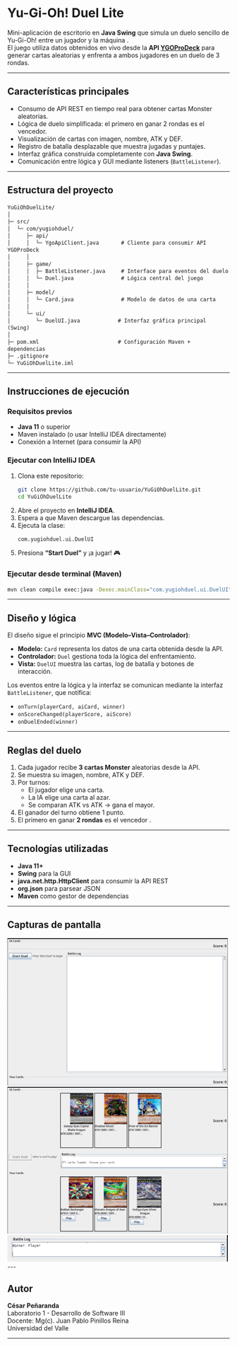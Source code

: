 #  Yu-Gi-Oh! Duel Lite

Mini-aplicación de escritorio en **Java Swing** que simula un duelo sencillo de Yu-Gi-Oh! entre un jugador y la máquina .  
El juego utiliza datos obtenidos en vivo desde la **API [YGOProDeck](https://db.ygoprodeck.com/api-guide/)** para generar cartas aleatorias y enfrenta a ambos jugadores en un duelo de 3 rondas.

---

##  Características principales

-  Consumo de API REST en tiempo real para obtener cartas Monster aleatorias.
-  Lógica de duelo simplificada: el primero en ganar 2 rondas es el vencedor.
-  Visualización de cartas con imagen, nombre, ATK y DEF.
-  Registro de batalla desplazable que muestra jugadas y puntajes.
-  Interfaz gráfica construida completamente con **Java Swing**.
-  Comunicación entre lógica y GUI mediante listeners (`BattleListener`).

---

## Estructura del proyecto

```
YuGiOhDuelLite/
│
├─ src/
│  └─ com/yugiohduel/
│     ├─ api/
│     │  └─ YgoApiClient.java       # Cliente para consumir API YGOProDeck
│     │
│     ├─ game/
│     │  ├─ BattleListener.java     # Interface para eventos del duelo
│     │  └─ Duel.java               # Lógica central del juego
│     │
│     ├─ model/
│     │  └─ Card.java               # Modelo de datos de una carta
│     │
│     └─ ui/
│        └─ DuelUI.java            # Interfaz gráfica principal (Swing)
│
├─ pom.xml                         # Configuración Maven + dependencias
├─ .gitignore
└─ YuGiOhDuelLite.iml
```

---

##  Instrucciones de ejecución

###  Requisitos previos
-  **Java 11** o superior
-  Maven instalado (o usar IntelliJ IDEA directamente)
-  Conexión a Internet (para consumir la API)

###  Ejecutar con IntelliJ IDEA
1. Clona este repositorio:
   ```bash
   git clone https://github.com/tu-usuario/YuGiOhDuelLite.git
   cd YuGiOhDuelLite
   ```
2. Abre el proyecto en **IntelliJ IDEA**.
3. Espera a que Maven descargue las dependencias.
4. Ejecuta la clase:
   ```
   com.yugiohduel.ui.DuelUI
   ```
5. Presiona **“Start Duel”** y ¡a jugar! 🎮

###  Ejecutar desde terminal (Maven)
```bash
mvn clean compile exec:java -Dexec.mainClass="com.yugiohduel.ui.DuelUI"
```

---

##  Diseño y lógica

El diseño sigue el principio **MVC (Modelo–Vista–Controlador)**:

- **Modelo:** `Card` representa los datos de una carta obtenida desde la API.
- **Controlador:** `Duel` gestiona toda la lógica del enfrentamiento.
- **Vista:** `DuelUI` muestra las cartas, log de batalla y botones de interacción.

Los eventos entre la lógica y la interfaz se comunican mediante la interfaz `BattleListener`, que notifica:
- `onTurn(playerCard, aiCard, winner)`
- `onScoreChanged(playerScore, aiScore)`
- `onDuelEnded(winner)`

---

##  Reglas del duelo

1. Cada jugador recibe **3 cartas Monster** aleatorias desde la API.
2. Se muestra su imagen, nombre, ATK y DEF.
3. Por turnos:
    -  El jugador elige una carta.
    -  La IA elige una carta al azar.
    - Se comparan ATK vs ATK → gana el mayor.
4. El ganador del turno obtiene 1 punto.
5. El primero en ganar **2 rondas** es el vencedor .

---

## Tecnologías utilizadas

- **Java 11+**
- **Swing** para la GUI
- **java.net.http.HttpClient** para consumir la API REST
- **org.json** para parsear JSON
- **Maven** como gestor de dependencias

---

##  Capturas de pantalla

<img src="assets/Imagen1.png" alt="Duelo ganado" width="500"/>
<img src="assets/Imagen2.png" alt="Duelo ganado" width="500"/>
<img src="assets/Imagen3.png" alt="Duelo ganado" width="500"/>
---

##  Autor

**César Peñaranda**  
 Laboratorio 1 - Desarrollo de Software III  
 Docente: Mg(c). Juan Pablo Pinillos Reina  
 Universidad del Valle

---


